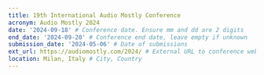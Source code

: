 ```yaml
---
title: 19th International Audio Mostly Conference
acronym: Audio Mostly 2024
date: '2024-09-18' # Conference date. Ensure mm and dd are 2 digits
end_date: '2024-09-20' # Conference end date, leave empty if unknown
submission_date: '2024-05-06' # Date of submissions
ext_url: https://audiomostly.com/2024/ # External URL to conference website
location: Milan, Italy # City, Country
---
```

